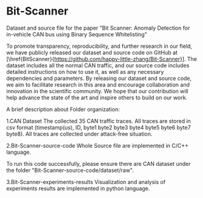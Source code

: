 # Bit-Scanner
Dataset and source file for the paper "Bit Scanner: Anomaly Detection for in-vehicle CAN bus using Binary Sequence Whitelisting"


To promote transparency, reproducibility, and further research in our field, we have publicly released our dataset and source code on GitHub at [\href{BitScanner}{https://github.com/happy-little-zhang/Bit-Scanner}]. The dataset includes all the normal CAN traffic, and our source code includes detailed instructions on how to use it, as well as any necessary dependencies and parameters. By releasing our dataset and source code, we aim to facilitate research in this area and encourage collaboration and innovation in the scientific community. We hope that our contribution will help advance the state of the art and inspire others to build on our work.





A brief description about Folder organization:

1.CAN Dataset
The collected 35 CAN traffic traces.
All traces are stored in csv format (timestamp(us), ID, byte1 byte2 byte3 byte4 byte5 byte6 byte7 byte8).
All traces are collected under attack-free situation.

2.Bit-Scanner-source-code
Whole Source file are implemented in C/C++ language.

To run this code successfully, please ensure there are CAN dataset under the folder "Bit-Scanner-source-code/dataset/raw".


3.Bit-Scanner-experiments-results
Visualization and analysis of experiments results are implemented in python language.